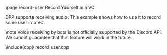 \page record-user Record Yourself in a VC

DPP supports receiving audio. This example shows how to use it to record some user in a VC.

\note Voice receiving by bots is not officially supported by the Discord API. We cannot guarantee that this feature will work in the future.

\include{cpp} record_user.cpp
